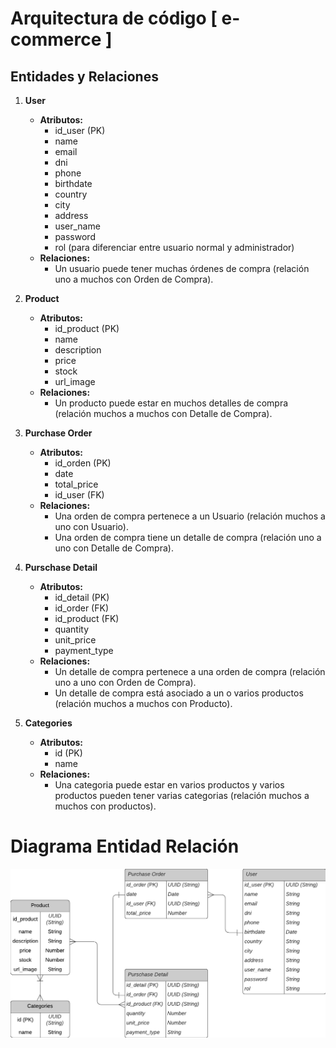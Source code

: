 # Arquitectura de código [ e-commerce ]

## Entidades y Relaciones

1. **User**

   - **Atributos:**
     - id_user (PK)
     - name
     - email
     - dni
     - phone
     - birthdate
     - country
     - city
     - address
     - user_name
     - password
     - rol (para diferenciar entre usuario normal y administrador)
   - **Relaciones:**
     - Un usuario puede tener muchas órdenes de compra (relación uno a muchos con Orden de Compra).

2. **Product**

   - **Atributos:**
     - id_product (PK)
     - name
     - description
     - price
     - stock
     - url_image
   - **Relaciones:**
     - Un producto puede estar en muchos detalles de compra (relación muchos a muchos con Detalle de Compra).

3. **Purchase Order**

   - **Atributos:**
     - id_orden (PK)
     - date
     - total_price
     - id_user (FK)
   - **Relaciones:**
     - Una orden de compra pertenece a un Usuario (relación muchos a uno con Usuario).
     - Una orden de compra tiene un detalle de compra (relación uno a uno con Detalle de Compra).

4. **Purschase Detail**

   - **Atributos:**
     - id_detail (PK)
     - id_order (FK)
     - id_product (FK)
     - quantity
     - unit_price
     - payment_type
   - **Relaciones:**
     - Un detalle de compra pertenece a una orden de compra (relación uno a uno con Orden de Compra).
     - Un detalle de compra está asociado a un o varios productos (relación muchos a muchos con Producto).

5. **Categories**
   - **Atributos:**
     - id (PK)
     - name
   - **Relaciones:**
     - Una categoria puede estar en varios productos y varios productos pueden tener varias categorias (relación muchos a muchos con productos).

# Diagrama Entidad Relación

![DER e-commerce](<./assets/Diagrama ER de base de datos.png>)
